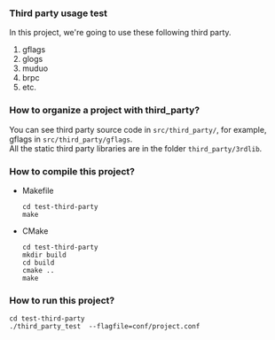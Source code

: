 ### Third party usage test
In this project, we're going to use these following third party.  
1. gflags
2. glogs
3. muduo
4. brpc
5. etc.

### How to organize a project with third_party?
You can see third party source code in `src/third_party/`, for 
example, gflags in `src/third_party/gflags`.   
All the static
third party libraries are in the folder `third_party/3rdlib`.

### How to compile this project?
* Makefile  
  ```shell 
  cd test-third-party  
  make
  
* CMake  
  ```shell
  cd test-third-party  
  mkdir build
  cd build  
  cmake ..  
  make  
### How to run this project?
  `cd test-third-party`  
  `./third_party_test  --flagfile=conf/project.conf`
